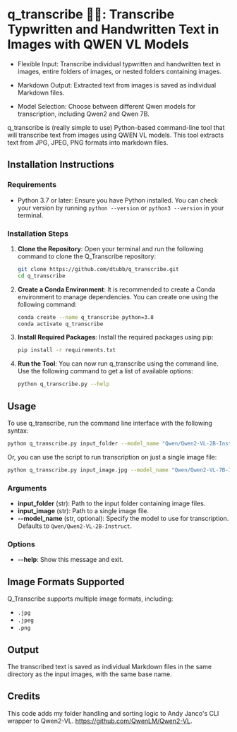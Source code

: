 # q_transcribe 📸📝: Transcribe Typwritten and Handwritten Text in Images with QWEN VL Models

- Flexible Input: Transcribe individual typwritten and handwritten text in images, entire folders of images, or nested folders containing images.

- Markdown Output: Extracted text from images is saved as individual Markdown files.

- Model Selection: Choose between different Qwen models for transcription, including Qwen2 and Qwen 7B.

q_transcribe is (really simple to use) Python-based command-line tool that will transcribe text from images using QWEN VL models. This tool extracts text from JPG, JPEG, PNG formats into markdown files.

## Installation Instructions

### Requirements

- Python 3.7 or later: Ensure you have Python installed. You can check your version by running `python --version` or `python3 --version` in your terminal.

### Installation Steps

1. **Clone the Repository**: Open your terminal and run the following command to clone the Q_Transcribe repository:

    ```bash
    git clone https://github.com/dtubb/q_transcribe.git
    cd q_transcribe
    ```

2. **Create a Conda Environment**: It is recommended to create a Conda environment to manage dependencies. You can create one using the following command:

    ```bash
    conda create --name q_transcribe python=3.8
    conda activate q_transcribe
    ```

3. **Install Required Packages**: Install the required packages using pip:

    ```bash
    pip install -r requirements.txt
    ```

4. **Run the Tool**: You can now run q_transcribe using the command line. Use the following command to get a list of available options:

    ```bash
    python q_transcribe.py --help
    ```

## Usage

To use q_transcribe, run the command line interface with the following syntax:

```bash
python q_transcribe.py input_folder --model_name "Qwen/Qwen2-VL-2B-Instruct"
```

Or, you can use the script to run transcription on just a single image file:

```bash
python q_transcribe.py input_image.jpg --model_name "Qwen/Qwen2-VL-7B-Instruct"
```

### Arguments

- **input_folder** (str): Path to the input folder containing image files.
- **input_image** (str): Path to a single image file.
- **--model_name** (str, optional): Specify the model to use for transcription. Defaults to `Qwen/Qwen2-VL-2B-Instruct`.

### Options

- **--help**: Show this message and exit.

## Image Formats Supported

Q_Transcribe supports multiple image formats, including:

- `.jpg`
- `.jpeg`
- `.png`

## Output

The transcribed text is saved as individual Markdown files in the same directory as the input images, with the same base name.

## Credits

This code adds my folder handling and sorting logic to Andy Janco's CLI wrapper to Qwen2-VL. https://github.com/QwenLM/Qwen2-VL.
